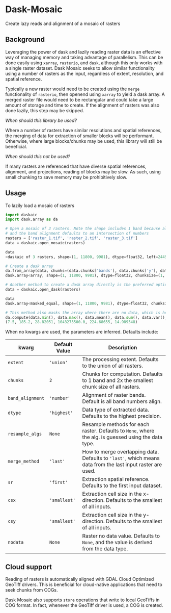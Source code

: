 # Dask-Mosaic

Create lazy reads and alignment of a mosaic of rasters

## Background

Leveraging the power of dask and lazily reading raster data is an effective way of managing memory and taking advantage of parallelism. This can be done easily using `xarray`, `rasterio`, and `dask`, although this only works with a single raster
dataset. Dask Mosaic seeks to allow similar functionality using a number of rasters as the input, regardless of
extent, resolution, and spatial reference.

Typically a new raster would need to be created using the `merge`
functionality of `rasterio`, then openend using `xarray` to yield a dask array. A merged raster file would need to be
rectangular and could take a large amount of storage and time to create. If the alignment of rasters was also done
lazily, this step may be skipped.

_When should this library be used?_

Where a number of rasters have similar resolutions and spatial references, the merging of data for extraction of smaller
blocks will be performant. Otherwise, where large blocks/chunks may be used, this library will still be beneficial.

_When should this not be used?_

If many rasters are referenced that have diverse spatial references, alignment, and projections, reading of blocks may
be slow. As such, using small chunking to save memory may be prohibitively slow.

## Usage

To lazily load a mosaic of rasters

```python
import daskaic
import dask.array as da

# Open a mosaic of 3 rasters. Note the shape includes 1 band because all rasters have one  band,
# and the band alignment defaults to an intersection of numbers
rasters = ['raster_1.tif', 'raster_2.tif', 'raster_3.tif']
data = daskaic.open_mosaic(rasters)

data
<daskaic of 3 rasters, shape=(1, 11800, 9981), dtype=float32, left=244590.0, top=6156495.0, csx=60.0, csy=60.0 chunks={'bands': 1, 'x': 1024, 'y': 1024}>

# Create a dask array
da.from_array(data, chunks=(data.chunks['bands'], data.chunks['y'], data.chunks['x']))
dask.array<array, shape=(1, 11800, 9981), dtype=float32, chunksize=(1, 1024, 1024), chunktype=numpy.ndarray>

# Another method to create a dask array directly is the preferred option
data = daskaic.open_dask(rasters)

data
dask.array<masked_equal, shape=(1, 11800, 9981), dtype=float32, chunksize=(1, 1024, 1024), chunktype=numpy.MaskedArray>

# This method also masks the array where there are no data, which is helpful for numpy operations that support masked arrays
da.compute(data.min(), data.max(), data.mean(), data.sum(), data.var(), data.std())
(7.5, 185.2, 28.82051, 1043275500.0, 224.68655, 14.989548)
```

When no kwargs are used, the parameters are inferred. Defaults include:

| kwarg            | Default Value | Description                                                                                                |
| ---------------- | ------------- | ---------------------------------------------------------------------------------------------------------- |
| `extent`         | `'union'`     | The processing extent. Defaults to the union of all rasters.                                               |
| `chunks`         | `2`           | Chunks for computation. Defaults to 1 band and 2x the smallest chunk size of all rasters.                  |
| `band_alignment` | `'number'`    | Alignment of raster bands. Default is all band numbers align.                                              |
| `dtype`          | `'highest'`   | Data type of extracted data. Defaults to the highest precision.                                            |
| `resample_algs`  | `None`        | Resample methods for each raster. Defaults to `None`, where the alg. is guessed using the data type.       |
| `merge_method`   | `'last'`      | How to merge overlapping data. Defaults to `'last'`, which means data from the last input raster are used. |
| `sr`             | `'first'`     | Extraction spatial reference. Defaults to the first input dataset.                                         |
| `csx`            | `'smallest'`  | Extraction cell size in the x-direction. Defaults to the smallest of all inputs.                           |
| `csy`            | `'smallest'`  | Extraction cell size in the y-direction. Defaults to the smallest of all inputs.                           |
| `nodata`         | `None`        | Raster no data value. Defaults to `None`, and the value is derived from the data type.                     |

## Cloud support

Reading of rasters is automatically aligned with GDAL Cloud Optimized GeoTiff drivers. This is beneficial for
cloud-native applications that need to seek chunks from COGs.

Dask Mosaic also supports `store` operations that write to local GeoTiffs in COG format. In fact, whenever the GeoTiff driver is used,
a COG is created.
